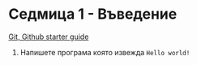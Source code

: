# Седмица 1 - Въведение

[Git, Github starter guide](https://github.com/Introduction-to-Programming-2025/github-starter-course)

1. Напишете програма която извежда `Hello world!`

